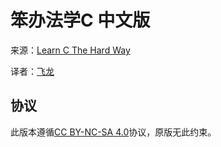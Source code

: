 # 笨办法学C 中文版

来源：[Learn C The Hard Way](http://c.learncodethehardway.org/book/)

译者：[飞龙](https://github.com/wizardforcel)

## 协议

此版本遵循[CC BY-NC-SA 4.0](http://creativecommons.org/licenses/by-nc-sa/4.0/)协议，原版无此约束。
